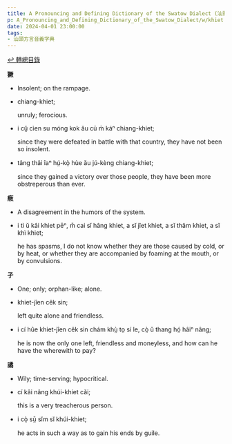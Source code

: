 ```yaml
---
title: A Pronouncing and Defining Dictionary of the Swatow Dialect (汕頭方言音義字典) / khiet
p: A_Pronouncing_and_Defining_Dictionary_of_the_Swatow_Dialect/w/khiet
date: 2024-04-01 23:00:00
tags: 
- 汕頭方言音義字典
---
```


[↩️ 轉總目錄](/A_Pronouncing_and_Defining_Dictionary_of_the_Swatow_Dialect)


**獗**
- Insolent; on the rampage.

- chiang-khiet;

  unruly; ferocious.

- i cṳ̆ cìen su móng kok ău cū m̄ káⁿ chiang-khiet;

  since they were defeated in battle with that country, they have not been so insolent.

- tâng thâi îaⁿ hṳ́-kò̤ hùe ău jú-kèng chiang-khiet;

  since they gained a victory over those people, they have been more obstreperous than ever.

**瘚**
- A disagreement in the humors of the system.

- i tì ŭ kâi khiet pēⁿ, m̄ cai sĭ hâng khiet, a sĭ jîet khiet, a sĭ thâm khiet, a sĭ khì khiet;

  he has spasms, I do not know whether they are  those caused by cold, or by heat, or whether they are accompanied by  foaming at the mouth, or by convulsions.

**孑**
- One; only; orphan-like; alone.

- khiet-jîen cêk sin;

  left quite alone and friendless.

- i cí hûe khiet-jîen cêk sin chám khṳ̀ to̤ sí le, cò̤ ŭ thang hó̤ hâiⁿ nâng;

  he is now the only one left, friendless and moneyless, and how can he have the wherewith to pay?

**譎**
- Wily; time-serving; hypocritical.

- cí kâi nâng khúi-khiet căi;

  this is a very treacherous person.

- i cò̤ sṳ̄ sĭm sĭ khúi-khiet;

  he acts in such a way as to gain his ends by guile.